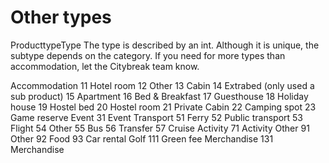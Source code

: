 # Other types
ProducttypeType
The type is described by an int. Although it is unique, the subtype depends on the category. If you need for more types than accommodation, let the Citybreak team know. 

Accommodation
11
Hotel room
12
Other
13
Cabin
14
Extrabed (only used a sub product)
15
Apartment
16
Bed & Breakfast
17
Guesthouse
18
Holiday house
19
Hostel bed
20
Hostel room
21 
Private Cabin
22
Camping spot
23
Game reserve
Event
31
Event
Transport
51
Ferry
52
Public transport
53
Flight
54
Other
55
Bus
56
Transfer
57
Cruise
Activity
71
Activity
Other
91
Other
92
Food
93
Car rental
Golf
111
Green fee
Merchandise
131
Merchandise
